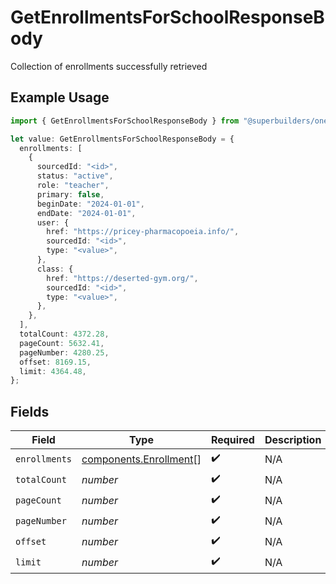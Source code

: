 # GetEnrollmentsForSchoolResponseBody

Collection of enrollments successfully retrieved

## Example Usage

```typescript
import { GetEnrollmentsForSchoolResponseBody } from "@superbuilders/oneroster/models/operations";

let value: GetEnrollmentsForSchoolResponseBody = {
  enrollments: [
    {
      sourcedId: "<id>",
      status: "active",
      role: "teacher",
      primary: false,
      beginDate: "2024-01-01",
      endDate: "2024-01-01",
      user: {
        href: "https://pricey-pharmacopoeia.info/",
        sourcedId: "<id>",
        type: "<value>",
      },
      class: {
        href: "https://deserted-gym.org/",
        sourcedId: "<id>",
        type: "<value>",
      },
    },
  ],
  totalCount: 4372.28,
  pageCount: 5632.41,
  pageNumber: 4280.25,
  offset: 8169.15,
  limit: 4364.48,
};
```

## Fields

| Field                                                            | Type                                                             | Required                                                         | Description                                                      |
| ---------------------------------------------------------------- | ---------------------------------------------------------------- | ---------------------------------------------------------------- | ---------------------------------------------------------------- |
| `enrollments`                                                    | [components.Enrollment](../../models/components/enrollment.md)[] | :heavy_check_mark:                                               | N/A                                                              |
| `totalCount`                                                     | *number*                                                         | :heavy_check_mark:                                               | N/A                                                              |
| `pageCount`                                                      | *number*                                                         | :heavy_check_mark:                                               | N/A                                                              |
| `pageNumber`                                                     | *number*                                                         | :heavy_check_mark:                                               | N/A                                                              |
| `offset`                                                         | *number*                                                         | :heavy_check_mark:                                               | N/A                                                              |
| `limit`                                                          | *number*                                                         | :heavy_check_mark:                                               | N/A                                                              |